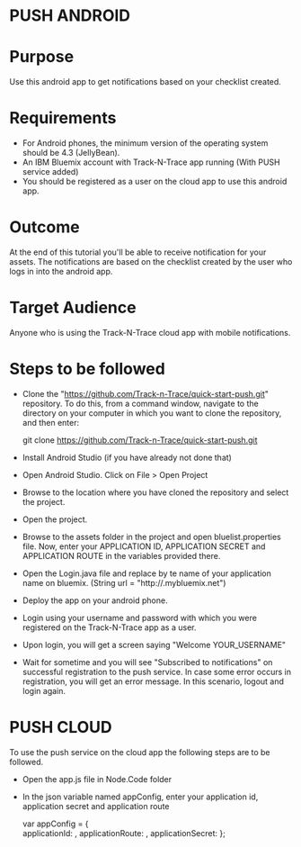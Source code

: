 PUSH ANDROID
=============

Purpose
========
Use this android app to get notifications based on your checklist created.


Requirements
=============
- For Android phones, the minimum version of the operating system should be 4.3 (JellyBean).
- An IBM Bluemix account with Track-N-Trace app running (With PUSH service added)
- You should be registered as a user on the cloud app to use this android app.


Outcome
========
At the end of this tutorial you'll be able to receive notification for your assets. The notifications are based on the checklist created by the user who logs in into the android app.


Target Audience
================
Anyone who is using the Track-N-Trace cloud app with mobile notifications. 


Steps to be followed
=====================
- Clone the "https://github.com/Track-n-Trace/quick-start-push.git" repository. To do this, from a command window, navigate to the directory on your computer in which you want to clone the repository, and then enter:
	
	git clone https://github.com/Track-n-Trace/quick-start-push.git

- Install Android Studio (if you have already not done that)

- Open Android Studio.
Click on File > Open Project

- Browse to the location where you have cloned the repository and select the project.

- Open the project.

- Browse to the assets folder in the project and open bluelist.properties file. Now, enter your APPLICATION ID, APPLICATION SECRET and APPLICATION ROUTE in the variables provided there.

- Open the Login.java file and replace <YOUR-APP-NAME> by te name of your application name on bluemix.
(String url = "http://<YOUR-APP-NAME>.mybluemix.net")

- Deploy the app on your android phone.

- Login using your username and password with which you were registered on the Track-N-Trace app as a user.

- Upon login, you will get a screen saying "Welcome YOUR_USERNAME"

- Wait for sometime and you will see "Subscribed to notifications" on successful registration to the push service. In case some error occurs in registration, you will get an error message. In this scenario, logout and login again.



PUSH CLOUD
============

To use the push service on the cloud app the following steps are to be followed.

- Open the app.js file in Node.Code folder

- In the json variable named appConfig, enter your application id, application secret and application route

	var appConfig = {   	
    	applicationId: <APPLICATION-ID>,
   	 	applicationRoute: <ROUTE FOR APPLICATION>,
    	applicationSecret: <APPLICATION SECRET>
	};